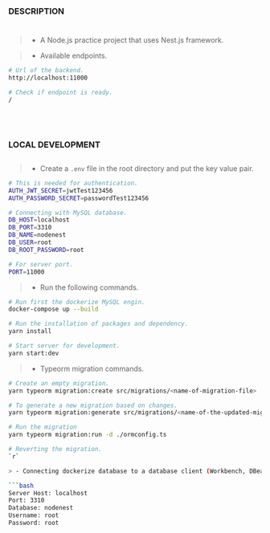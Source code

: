 ### DESCRIPTION
#
> - A Node.js practice project that uses Nest.js framework.

> - Available endpoints.

```bash
# Url of the backend.
http://localhost:11000

# Check if endpoint is ready.
/
```

<br />
<br />



### LOCAL DEVELOPMENT
##
> - Create a `.env` file in the root directory and put the key value pair.

```bash
# This is needed for authentication.
AUTH_JWT_SECRET=jwtTest123456
AUTH_PASSWORD_SECRET=passwordTest123456

# Connecting with MySQL database.
DB_HOST=localhost
DB_PORT=3310
DB_NAME=nodenest
DB_USER=root
DB_ROOT_PASSWORD=root

# For server port.
PORT=11000
```

> - Run the following commands.

```bash
# Run first the dockerize MySQL engin.
docker-compose up --build

# Run the installation of packages and dependency.
yarn install

# Start server for development.
yarn start:dev
```

> - Typeorm migration commands.

```bash
# Create an empty migration.
yarn typeorm migration:create src/migrations/<name-of-migration-file>

# To generate a new migration based on changes.
yarn typeorm migration:generate src/migrations/<name-of-the-updated-migration-file> -d ./ormconfig.ts

# Run the migration
yarn typeorm migration:run -d ./ormconfig.ts

# Reverting the migration.
`r`

> - Connecting dockerize database to a database client (Workbench, DBeaver).

```bash
Server Host: localhost
Port: 3310
Database: nodenest
Username: root
Password: root
```
